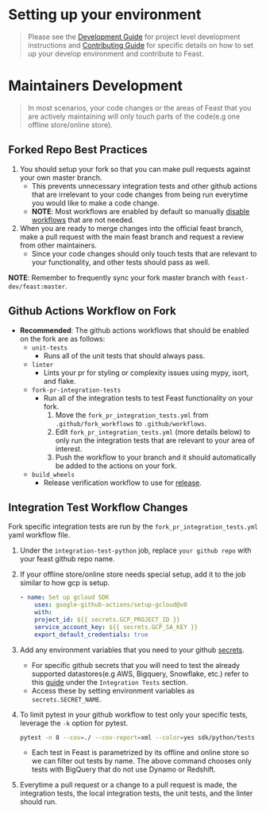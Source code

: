# Setting up your environment
> Please see the [Development Guide](https://docs.feast.dev/project/development-guide) for project level development instructions and [Contributing Guide](https://github.com/feast-dev/feast/blob/master/CONTRIBUTING.md) for specific details on how to set up your develop environment and contribute to Feast.

# Maintainers Development
> In most scenarios, your code changes or the areas of Feast that you are actively maintaining will only touch parts of the code(e.g one offline store/online store).

## Forked Repo Best Practices
1.  You should setup your fork so that you can make pull requests against your own master branch.
    - This prevents unnecessary integration tests and other github actions that are irrelevant to your code changes from being run everytime you would like to make a code change.
    - **NOTE**: Most workflows are enabled by default so manually [disable workflows](https://docs.github.com/en/actions/managing-workflow-runs/disabling-and-enabling-a-workflow) that are not needed.
2. When you are ready to merge changes into the official feast branch, make a pull request with the main feast branch and request a review from other maintainers.
    - Since your code changes should only touch tests that are relevant to your functionality, and other tests should pass as well.

**NOTE**: Remember to frequently sync your fork master branch with `feast-dev/feast:master`.

## Github Actions Workflow on Fork
- **Recommended**: The github actions workflows that should be enabled on the fork are as follows:
    - `unit-tests`
        - Runs all of the unit tests that should always pass.
    - `linter`
        - Lints your pr for styling or complexity issues using mypy, isort, and flake.
    - `fork-pr-integration-tests`
        - Run all of the integration tests to test Feast functionality on your fork.
            1. Move the `fork_pr_integration_tests.yml` from `.github/fork_workflows` to `.github/workflows`.
            2. Edit `fork_pr_integration_tests.yml` (more details below) to only run the integration tests that are relevant to your area of interest.
            3. Push the workflow to your branch and it should automatically be added to the actions on your fork.
    - `build_wheels`
        - Release verification workflow to use for [release](docs/project/release-process.md).

## Integration Test Workflow Changes
Fork specific integration tests are run by the `fork_pr_integration_tests.yml` yaml workflow file.

1. Under the `integration-test-python` job, replace `your github repo` with your feast github repo name.
2. If your offline store/online store needs special setup, add it to the job similar to how gcp is setup.

    ```yaml
    - name: Set up gcloud SDK
        uses: google-github-actions/setup-gcloud@v0
        with:
        project_id: ${{ secrets.GCP_PROJECT_ID }}
        service_account_key: ${{ secrets.GCP_SA_KEY }}
        export_default_credentials: true
    ```

3. Add any environment variables that you need to your github [secrets](https://github.com/Azure/actions-workflow-samples/blob/master/assets/create-secrets-for-GitHub-workflows.md).
    - For specific github secrets that you will need to test the already supported datastores(e.g AWS, Bigquery, Snowflake, etc.) refer to this [guide](https://github.com/feast-dev/feast/blob/master/CONTRIBUTING.md) under the `Integration Tests` section.
    - Access these by setting environment variables as `secrets.SECRET_NAME`.
4. To limit pytest in your github workflow to test only your specific tests, leverage the `-k` option for pytest.

    ```bash
    pytest -n 8 --cov=./ --cov-report=xml --color=yes sdk/python/tests --integration --durations=5 --timeout=1200 --timeout_method=thread -k "BigQuery and not dynamo and not Redshift"
    ```

    - Each test in Feast is parametrized by its offline and online store so we can filter out tests by name. The above command chooses only tests with BigQuery that do not use Dynamo or Redshift.

5. Everytime a pull request or a change to a pull request is made, the integration tests, the local integration tests, the unit tests, and the linter should run.
